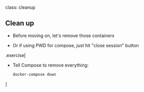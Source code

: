 class: cleanup

## Clean up

- Before moving on, let's remove those containers

- Or if using PWD for compose, just hit "close session" button

.exercise[

- Tell Compose to remove everything:
  ```bash
  docker-compose down
  ```

]
